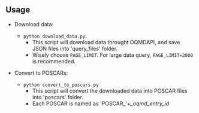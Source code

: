 ## Usage

- Download data:
  - `python download_data.py`: 
    - This script will download data throught OQMDAPI, and save JSON files into 'query_files' folder.
    - Wisely choose `PAGE_LIMIT`. For large data query, `PAGE_LIMIT=2000` is recommended.

- Convert to POSCARs:
  - `python convert_to_poscars.py`
    - This script will convert the downloaded data into POSCAR files into 'poscars' folder.
    - Each POSCAR is named as 'POSCAR_'+_\_oqmd_entry\_id_

